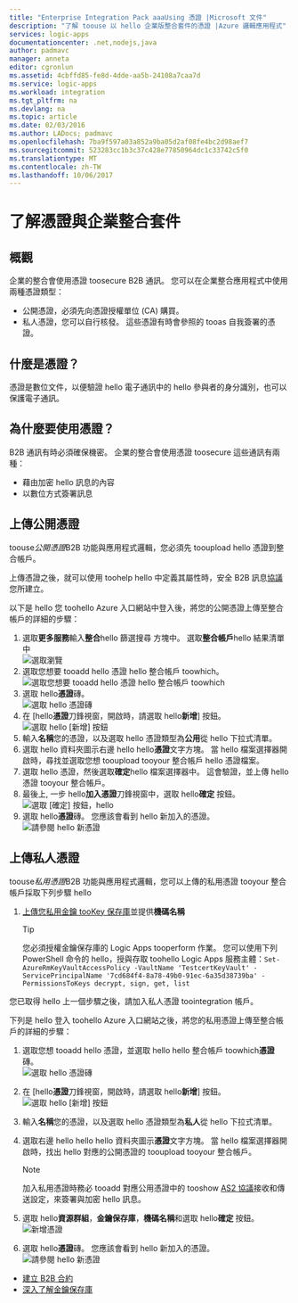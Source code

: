 ```yaml
---
title: "Enterprise Integration Pack aaaUsing 憑證 |Microsoft 文件"
description: "了解 toouse 以 hello 企業版整合套件的憑證 |Azure 邏輯應用程式"
services: logic-apps
documentationcenter: .net,nodejs,java
author: padmavc
manager: anneta
editor: cgronlun
ms.assetid: 4cbffd85-fe8d-4dde-aa5b-24108a7caa7d
ms.service: logic-apps
ms.workload: integration
ms.tgt_pltfrm: na
ms.devlang: na
ms.topic: article
ms.date: 02/03/2016
ms.author: LADocs; padmavc
ms.openlocfilehash: 7ba9f597a03a852a9ba05d2af08fe4bc2d98aef7
ms.sourcegitcommit: 523283cc1b3c37c428e77850964dc1c33742c5f0
ms.translationtype: MT
ms.contentlocale: zh-TW
ms.lasthandoff: 10/06/2017
---
```

# <a name="learn-about-certificates-and-enterprise-integration-pack"></a>了解憑證與企業整合套件
## <a name="overview"></a>概觀
企業的整合會使用憑證 toosecure B2B 通訊。 您可以在企業整合應用程式中使用兩種憑證類型：

* 公開憑證，必須先向憑證授權單位 (CA) 購買。
* 私人憑證，您可以自行核發。 這些憑證有時會參照的 tooas 自我簽署的憑證。

## <a name="what-are-certificates"></a>什麼是憑證？
憑證是數位文件，以便驗證 hello 電子通訊中的 hello 參與者的身分識別，也可以保護電子通訊。

## <a name="why-use-certificates"></a>為什麼要使用憑證？
B2B 通訊有時必須確保機密。 企業的整合會使用憑證 toosecure 這些通訊有兩種：

* 藉由加密 hello 訊息的內容
* 以數位方式簽署訊息  

## <a name="upload-a-public-certificate"></a>上傳公開憑證

toouse*公開憑證*B2B 功能與應用程式邏輯，您必須先 tooupload hello 憑證到整合帳戶。  

上傳憑證之後，就可以使用 toohelp hello 中定義其屬性時，安全 B2B 訊息[協議](logic-apps-enterprise-integration-agreements.md)您所建立。  

以下是 hello 您 toohello Azure 入口網站中登入後，將您的公開憑證上傳至整合帳戶的詳細的步驟：

1. 選取**更多服務**輸入**整合**hello 篩選搜尋 方塊中。 選取**整合帳戶**hello 結果清單中     
![選取瀏覽](media/logic-apps-enterprise-integration-certificates/overview-1.png)  
2. 選取您想要 tooadd hello 憑證 hello 整合帳戶 toowhich。  
![選取您想要 tooadd hello 憑證 hello 整合帳戶 toowhich](media/logic-apps-enterprise-integration-certificates/overview-3.png)  
3. 選取 hello**憑證**磚。  
![選取 hello 憑證磚](media/logic-apps-enterprise-integration-certificates/certificate-1.png)
4. 在 [hello**憑證**刀鋒視窗，開啟時，請選取 hello**新增**] 按鈕。   
![選取 hello [新增] 按鈕](media/logic-apps-enterprise-integration-certificates/certificate-2.png)
5. 輸入**名稱**您的憑證，以及選取 hello 憑證類型為**公用**從 hello 下拉式清單。  
6. 選取 hello 資料夾圖示右邊 hello hello**憑證**文字方塊。 當 hello 檔案選擇器開啟時，尋找並選取您想 tooupload tooyour 整合帳戶 hello 憑證檔案。
7. 選取 hello 憑證，然後選取**確定**hello 檔案選擇器中。 這會驗證，並上傳 hello 憑證 tooyour 整合帳戶。
8. 最後上, 一步 hello**加入憑證**刀鋒視窗中，選取 hello**確定** 按鈕。  
![選取 [確定] 按鈕，hello](media/logic-apps-enterprise-integration-certificates/certificate-3.png)  
9. 選取 hello**憑證**磚。 您應該會看到 hello 新加入的憑證。  
![請參閱 hello 新憑證](media/logic-apps-enterprise-integration-certificates/certificate-4.png)  

## <a name="upload-a-private-certificate"></a>上傳私人憑證

toouse*私用憑證*B2B 功能與應用程式邏輯，您可以上傳的私用憑證 tooyour 整合帳戶採取下列步驟 hello

1. [上傳您私用金鑰 tooKey 保存庫](../key-vault/key-vault-get-started.md "深入了解金鑰保存庫")並提供**機碼名稱** 
   
   > [!TIP]
   > 您必須授權金鑰保存庫的 Logic Apps tooperform 作業。 您可以使用下列 PowerShell 命令的 hello，授與存取 toohello Logic Apps 服務主體：`Set-AzureRmKeyVaultAccessPolicy -VaultName 'TestcertKeyVault' -ServicePrincipalName '7cd684f4-8a78-49b0-91ec-6a35d38739ba' -PermissionsToKeys decrypt, sign, get, list`  
   > 
   > 

您已取得 hello 上一個步驟之後，請加入私人憑證 toointegration 帳戶。

下列是 hello 登入 toohello Azure 入口網站之後，將您的私用憑證上傳至整合帳戶的詳細的步驟：  
 
1. 選取您想 tooadd hello 憑證，並選取 hello hello 整合帳戶 toowhich**憑證**磚。  
![選取 hello 憑證磚](media/logic-apps-enterprise-integration-certificates/certificate-1.png)  
2. 在 [hello**憑證**刀鋒視窗，開啟時，請選取 hello**新增**] 按鈕。   
![選取 hello [新增] 按鈕](media/logic-apps-enterprise-integration-certificates/certificate-2.png)
3. 輸入**名稱**您的憑證，以及選取 hello 憑證類型為**私人**從 hello 下拉式清單。   
4. 選取右邊 hello hello hello 資料夾圖示**憑證**文字方塊。 當 hello 檔案選擇器開啟時，找出 hello 對應的公開憑證的 tooupload tooyour 整合帳戶。   
   
   > [!Note]
   > 加入私用憑證時務必 tooadd 對應公用憑證中的 tooshow [AS2 協議](logic-apps-enterprise-integration-as2.md)接收和傳送設定，來簽署與加密 hello 訊息。
   > 
   >   

5. 選取 hello**資源群組**，**金鑰保存庫**，**機碼名稱**和選取 hello**確定** 按鈕。  
![新增憑證](media/logic-apps-enterprise-integration-certificates/privatecertificate-1.png)  
6. 選取 hello**憑證**磚。 您應該會看到 hello 新加入的憑證。
![請參閱 hello 新憑證](media/logic-apps-enterprise-integration-certificates/privatecertificate-2.png)  



* [建立 B2B 合約](logic-apps-enterprise-integration-agreements.md)  
* [深入了解金鑰保存庫](../key-vault/key-vault-get-started.md "了解金鑰保存庫")  

